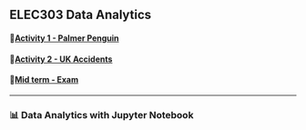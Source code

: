 
## ELEC303 Data Analytics 

#### 🐧[Activity 1 - Palmer Penguin](https://github.com/DwightFC/Activity1Itelec303/blob/main/Activity1.ipynb)
#### 🐧[Activity 2 - UK Accidents](https://github.com/DwightFC/Activity1Itelec303/blob/main/Cana/Activity%202.ipynb)
#### 🐧[Mid term - Exam](https://github.com/DwightFC/Activity1Itelec303/blob/main/midterm_exam.ipynb)

---

### 📊 Data Analytics with Jupyter Notebook
